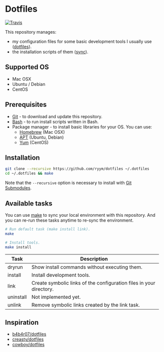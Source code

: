 # Dotfiles

[![Travis][travis-badge]](https://travis-ci.org/ryym/dotfiles)

[travis-badge]: https://travis-ci.org/ryym/dotfiles.svg

This repository manages:

* my configuration files for some basic development tools I usually use ([dotfiles]).
* the installation scripts of them ([sync]).

[dotfiles]: dotfiles
[sync]: sync

## Supported OS

* Mac OSX
* Ubuntu / Debian
* CentOS

## Prerequisites

* [Git] - to download and update this repository.
* [Bash] - to run install scripts written in Bash.
* Package manager - to install basic libraries for your OS. You can use:
    * [Homebrew][Homebrew] (Mac OSX)
    * [APT][APT] (Ubuntu, Debian)
    * [Yum][Yum] (CentOS)

[Git]: https://git-scm.com/
[Bash]: https://www.gnu.org/software/bash/
[Homebrew]: http://brew.sh/
[APT]: https://en.wikipedia.org/wiki/Advanced_Packaging_Tool
[Yum]: http://yum.baseurl.org/

## Installation

```sh
git clone --recursive https://github.com/ryym/dotfiles ~/.dotfiles
cd ~/.dotfiles && make
```

Note that the `--recursive` option is necessary to install with [Git Submodules].

[Git Submodules]: <https://git-scm.com/book/en/v2/Git-Tools-Submodules>

## Available tasks

You can use [make] to sync your local environment with this repository.
And you can re-run these tasks anytime to re-sync the environment.

[make]: https://www.gnu.org/software/make/

```sh
# Run default task (make install link).
make

# Install tools.
make install
```

| Task | Description |
| ---- | ----------- |
| dryrun | Show install commands without executing them. |
| install | Install development tools. |
| link | Create symbolic links of the configuration files in your directory. |
| uninstall | Not implemented yet. |
| unlink | Remove symbolic links created by the link task. |

## Inspiration

* [b4b4r07/dotfiles](https://github.com/b4b4r07/dotfiles)
* [creasty/dotfiles](https://github.com/creasty/dotfiles)
* [cowboy/dotfiles](https://github.com/cowboy/dotfiles)

